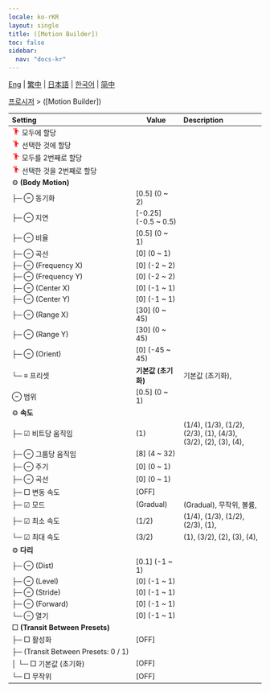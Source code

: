 ```yaml
---
locale: ko-rKR
layout: single
title: ([Motion Builder])
toc: false
sidebar:
  nav: "docs-kr"
---
```

[Eng](/dancexr/menu/2025.4/motion/motion_builder) | [繁中](/tw/dancexr/menu/2025.4/motion/motion_builder) | [日本語](/jp/dancexr/menu/2025.4/motion/motion_builder) | [한국어](/kr/dancexr/menu/2025.4/motion/motion_builder) | [简中](/zh/dancexr/menu/2025.4/motion/motion_builder)

[프로시저](../menu#프로시저) > ([Motion Builder])



| Setting | Value | Description |
| :--- | --- | :--- |
|<nobr><img src="/images/icon/ic_motion.png" alt="motion icon"/> 모두에 할당</nobr>|| 
|<nobr><img src="/images/icon/ic_motion.png" alt="motion icon"/> 선택한 것에 할당</nobr>|| 
|<nobr><img src="/images/icon/ic_motion.png" alt="motion icon"/> 모두를 2번째로 할당</nobr>|| 
|<nobr><img src="/images/icon/ic_motion.png" alt="motion icon"/> 선택한 것을 2번째로 할당</nobr>|| 
|<nobr> ⚙️ **(Body Motion)**</nobr>| | 
|<nobr>├─ ⊖ 동기화</nobr>| [0.5] (0 ~ 2) | 
|<nobr>├─ ⊖ 지연</nobr>| [-0.25] (-0.5 ~ 0.5) | 
|<nobr>├─ ⊖ 비율</nobr>| [0.5] (0 ~ 1) | 
|<nobr>├─ ⊖ 곡선</nobr>| [0] (0 ~ 1) | 
|<nobr>├─ ⊖ (Frequency X)</nobr>| [0] (-2 ~ 2) | 
|<nobr>├─ ⊖ (Frequency Y)</nobr>| [0] (-2 ~ 2) | 
|<nobr>├─ ⊖ (Center X)</nobr>| [0] (-1 ~ 1) | 
|<nobr>├─ ⊖ (Center Y)</nobr>| [0] (-1 ~ 1) | 
|<nobr>├─ ⊖ (Range X)</nobr>| [30] (0 ~ 45) | 
|<nobr>├─ ⊖ (Range Y)</nobr>| [30] (0 ~ 45) | 
|<nobr>├─ ⊖ (Orient)</nobr>| [0] (-45 ~ 45) | 
|<nobr>└─ ≡ 프리셋</nobr>| **기본값 (초기화)** | 기본값 (초기화),  |
|<nobr> ⊖ 범위</nobr>| [0.5] (0 ~ 1) | 
|<nobr> ⚙️ **속도**</nobr>| | 
|<nobr>├─ ☑ 비트당 움직임</nobr>| (1) | (1/4), (1/3), (1/2), (2/3), (1), (4/3), (3/2), (2), (3), (4), 
|<nobr>├─ ⊖ 그룹당 움직임</nobr>| [8] (4 ~ 32) | 
|<nobr>├─ ⊖ 주기</nobr>| [0] (0 ~ 1) | 
|<nobr>├─ ⊖ 곡선</nobr>| [0] (0 ~ 1) | 
|<nobr>├─ □ 변동 속도</nobr>| [OFF] | 
|<nobr>├─ ☑ 모드</nobr>| (Gradual) | (Gradual), 무작위, 볼륨, 
|<nobr>├─ ☑ 최소 속도</nobr>| (1/2) | (1/4), (1/3), (1/2), (2/3), (1), 
|<nobr>└─ ☑ 최대 속도</nobr>| (3/2) | (1), (3/2), (2), (3), (4), 
|<nobr> ⚙️ **다리**</nobr>| | 
|<nobr>├─ ⊖ (Dist)</nobr>| [0.1] (-1 ~ 1) | 
|<nobr>├─ ⊖ (Level)</nobr>| [0] (-1 ~ 1) | 
|<nobr>├─ ⊖ (Stride)</nobr>| [0] (-1 ~ 1) | 
|<nobr>├─ ⊖ (Forward)</nobr>| [0] (-1 ~ 1) | 
|<nobr>└─ ⊖ 열기</nobr>| [0] (-1 ~ 1) | 
|<nobr> □ **(Transit Between Presets)**</nobr>| | 
|<nobr>├─ □ 활성화</nobr>| [OFF] | 
|<nobr>├─ (Transit Between Presets: 0 / 1)</nobr>|| 
|<nobr>│ └─ □ 기본값 (초기화)</nobr>| [OFF] | 
|<nobr>└─ □ 무작위</nobr>| [OFF] | 
